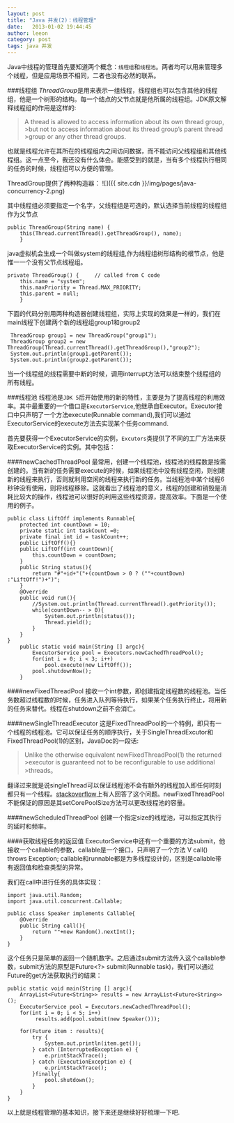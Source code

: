 ```yaml
---
layout: post
title: "Java 并发(2)：线程管理"
date:   2013-01-02 19:44:45
author: leeon
category: post
tags: java 并发
---
```

Java中线程的管理首先要知道两个概念：`线程组`和`线程池`。两者均可以用来管理多个线程，但是应用场景不相同，二者也没有必然的联系。
<!-- break -->
###线程组
*ThreadGroup*是用来表示一组线程，线程组也可以包含其他的线程组，他是一个树形的结构。每一个结点的父节点就是他所属的线程组。JDK原文解释线程组的作用是这样的:

>A thread is allowed to access information about its own thread group, >but not to access information about its thread group’s parent thread >group or any other thread groups. 

也就是线程允许在其所在的线程组内之间访问数据，而不能访问父线程组和其他线程组。这一点至今，我还没有什么体会。能感受到的就是，当有多个线程执行相同的任务的时候，线程组可以方便的管理。

ThreadGroup提供了两种构造器：
![]({{ site.cdn }}/img/pages/java-concurrency-2.png)

其中线程组必须要指定一个名字，父线程组是可选的，默认选择当前线程的线程组作为父节点
    
    public ThreadGroup(String name) {
        this(Thread.currentThread().getThreadGroup(), name);
        }
java虚拟机会生成一个叫做system的线程组,作为线程组树形结构的根节点，他是惟一一个没有父节点线程组。

    private ThreadGroup() {     // called from C code
        this.name = "system";
        this.maxPriority = Thread.MAX_PRIORITY;
        this.parent = null;
        }
下面的代码分别用两种构造器创建线程组，实际上实现的效果是一样的，我们在main线程下创建两个新的线程组group1和group2

     ThreadGroup group1 = new ThreadGroup("group1");
     ThreadGroup group2 = new   ThreadGroup(Thread.currentThread().getThreadGroup(),"group2");
     System.out.println(group1.getParent());
     System.out.println(group2.getParent());
当一个线程组的线程需要中断的时候，调用interrupt方法可以结束整个线程组的所有线程。

###线程池
线程池是`JDK 5`后开始使用的新的特性，主要是为了提高线程的利用效率。其中最重要的一个借口是`ExecutorService`,他继承自Executor。Executor接口中只声明了一个方法execute(Runnable command),我们可以通过ExecutorService的execute方法去实现某个任务command.

首先要获得一个ExecutorService的实例，`Excutors`类提供了不同的工厂方法来获取ExecutorService的实例。其中包括：

####newCachedThreadPool
最常用，创建一个线程池，线程池的线程数是按需创建的。当有新的任务需要execute的时候，如果线程池中没有线程空闲，则创建新的线程来执行，否则就利用空闲的线程来执行新的任务。当线程池中某个线程6秒钟没有使用，则将线程移除。这就看出了线程池的意义，线程的创建和销毁是消耗比较大的操作，线程池可以很好的利用这些线程资源，提高效率。下面是一个使用的例子。

    
    public class LiftOff implements Runnable{
        protected int countDown = 10;
        private static int taskCount =0;
        private final int id = taskCount++;
        public LiftOff(){}
        public LiftOff(int countDown){
            this.countDown = countDown;
        }
        public String status(){ 
            return "#"+id+"("+(countDown > 0 ? (""+countDown) :"LiftOff!")+")";
        }
        @Override
        public void run(){
            //System.out.println(Thread.currentThread().getPriority());
            while(countDown-- > 0){
                System.out.println(status());
                Thread.yield();
            }
        }
    }
        public static void main(String [] argc){
            ExecutorService pool = Executors.newCachedThreadPool();
            for(int i = 0; i < 3; i++)
                pool.execute(new LiftOff());
            pool.shutdownNow();
        }
####newFixedThreadPool
接收一个int参数，即创建指定线程数的线程池。当任务数超过线程数的时候，任务进入队列等待执行，如果某个任务执行终止，将用新的任务来替代。线程在shutdown之前不会消亡。

####newSingleThreadExecutor
这是FixedThreadPool的一个特例，即只有一个线程的线程池。它可以保证任务的顺序执行，关于SingleThreadExcutor和FixedThreadPool(1)的区别，JavaDoc的一段话:
>Unlike the otherwise equivalent newFixedThreadPool(1) the returned >executor is guaranteed not to be reconfigurable to use additional >threads。

翻译过来就是说singleThread可以保证线程池不会有额外的线程加入即任何时刻都只有一个线程。[stackoverflow](http://stackoverflow.com/questions/3911100/any-difference-among-executors-newsinglethreadexecutor-and-executors-newfixedt)上有人回答了这个问题。newFixedThreadPool不能保证的原因是其setCorePoolSize方法可以更改线程池的容量。

####newScheduledThreadPool
创建一个指定size的线程池，可以指定其执行的延时和频率。

####获取线程任务的返回值
ExecutorService中还有一个重要的方法submit，他接收一个callable的参数，callable是一个接口，只声明了一个方法 V call() throws Exception; callable和runnable都是为多线程设计的，区别是callable带有返回值和检查类型的异常。

我们在call中进行任务的具体实现：

    import java.util.Random;
    import java.util.concurrent.Callable;
 
    public class Speaker implements Callable{
        @Override
        public String call(){
            return ""+new Random().nextInt();
        }
    }
这个任务只是简单的返回一个随机数字。之后通过submit方法传入这个callable参数，submit方法的原型是Future<?> submit(Runnable task)，我们可以通过Future的get方法获取执行的结果：

    public static void main(String [] argc){
        ArrayList<Future<String>> results = new ArrayList<Future<String>>();
        ExecutorService pool = Executors.newCachedThreadPool();
        for(int i = 0; i < 5; i++)
             results.add(pool.submit(new Speaker()));
 
        for(Future item : results){
            try {
                System.out.println(item.get());
            } catch (InterruptedException e) {
                e.printStackTrace();
            } catch (ExecutionException e) {
                e.printStackTrace();
            }finally{
                pool.shutdown();
            }
        }
    }
以上就是线程管理的基本知识，接下来还是继续好好梳理一下吧.